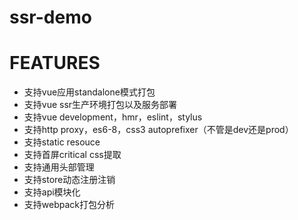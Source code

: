 # ssr-demo

# FEATURES

- 支持vue应用standalone模式打包
- 支持vue ssr生产环境打包以及服务部署
- 支持vue development，hmr，eslint，stylus
- 支持http proxy，es6-8，css3 autoprefixer（不管是dev还是prod）
- 支持static resouce
- 支持首屏critical css提取
- 支持通用头部管理
- 支持store动态注册注销
- 支持api模块化
- 支持webpack打包分析

